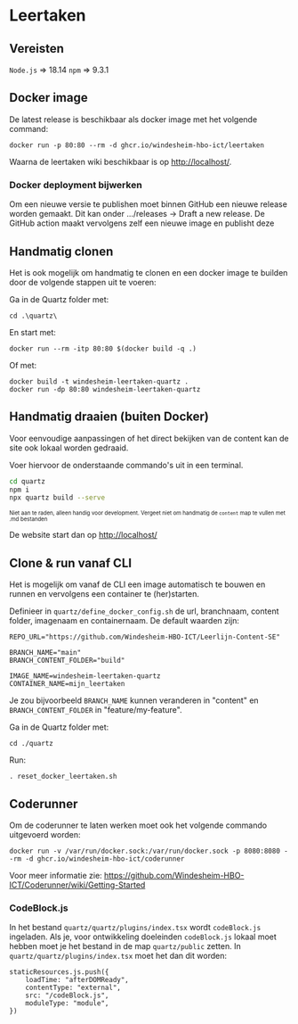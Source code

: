 # Leertaken

## Vereisten
`Node.js` => 18.14
`npm` => 9.3.1

## Docker image
De latest release is beschikbaar als docker image met het volgende command:

```SH
docker run -p 80:80 --rm -d ghcr.io/windesheim-hbo-ict/leertaken
```

Waarna de leertaken wiki beschikbaar is op <http://localhost/>.

### Docker deployment bijwerken
Om een nieuwe versie te publishen moet binnen GitHub een nieuwe release worden gemaakt.
Dit kan onder .../releases -> Draft a new release.
De GitHub action maakt vervolgens zelf een nieuwe image en publisht deze

## Handmatig clonen
Het is ook mogelijk om handmatig te clonen en een docker image te builden door de volgende stappen uit te voeren:

Ga in de Quartz folder met:

```SH
cd .\quartz\
```

En start met:

```SH
docker run --rm -itp 80:80 $(docker build -q .)
```

Of met:

```SH
docker build -t windesheim-leertaken-quartz .
docker run -dp 80:80 windesheim-leertaken-quartz
```

## Handmatig draaien (buiten Docker)
Voor eenvoudige aanpassingen of het direct bekijken van de content kan de site ook lokaal worden gedraaid.

Voer hiervoor de onderstaande commando's uit in een terminal.
```sh
cd quartz
npm i
npx quartz build --serve
```
<sub><sub>Niet aan te raden, alleen handig voor development. Vergeet niet om handmatig de `content` map te vullen met .md bestanden</sub></sub>

De website start dan op <http://localhost/>

## Clone & run vanaf CLI

Het is mogelijk om vanaf de CLI een image automatisch te bouwen en runnen en vervolgens een container te (her)starten.

Definieer in `quartz/define_docker_config.sh` de url, branchnaam,
content folder, imagenaam en containernaam. De default waarden zijn:

```
REPO_URL="https://github.com/Windesheim-HBO-ICT/Leerlijn-Content-SE"

BRANCH_NAME="main"
BRANCH_CONTENT_FOLDER="build"

IMAGE_NAME=windesheim-leertaken-quartz
CONTAINER_NAME=mijn_leertaken
```

Je zou bijvoorbeeld `BRANCH_NAME` kunnen veranderen in "content" en `BRANCH_CONTENT_FOLDER` in "feature/my-feature".


Ga in de Quartz folder met:

```SH
cd ./quartz
```

Run:

```SH
. reset_docker_leertaken.sh
```

## Coderunner

Om de coderunner te laten werken moet ook het volgende commando uitgevoerd worden:

```SH
docker run -v /var/run/docker.sock:/var/run/docker.sock -p 8080:8080 --rm -d ghcr.io/windesheim-hbo-ict/coderunner
```

Voor meer informatie zie: <https://github.com/Windesheim-HBO-ICT/Coderunner/wiki/Getting-Started>

### CodeBlock.js
In het bestand `quartz/quartz/plugins/index.tsx` wordt `codeBlock.js` ingeladen.
Als je, voor ontwikkeling doeleinden `codeBlock.js` lokaal moet hebben moet je het bestand in de map `quartz/public` zetten.
In `quartz/quartz/plugins/index.tsx` moet het dan dit worden:
```
staticResources.js.push({
    loadTime: "afterDOMReady",
    contentType: "external",
    src: "/codeBlock.js",
    moduleType: "module",
})
```
